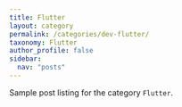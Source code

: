 ```yaml
---
title: Flutter
layout: category
permalink: /categories/dev-flutter/
taxonomy: Flutter
author_profile: false
sidebar:
  nav: "posts"
---
```


Sample post listing for the category `Flutter`.
